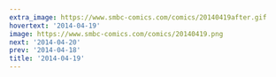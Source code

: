 ```yaml
---
extra_image: https://www.smbc-comics.com/comics/20140419after.gif
hovertext: '2014-04-19'
image: https://www.smbc-comics.com/comics/20140419.png
next: '2014-04-20'
prev: '2014-04-18'
title: '2014-04-19'
---
```


